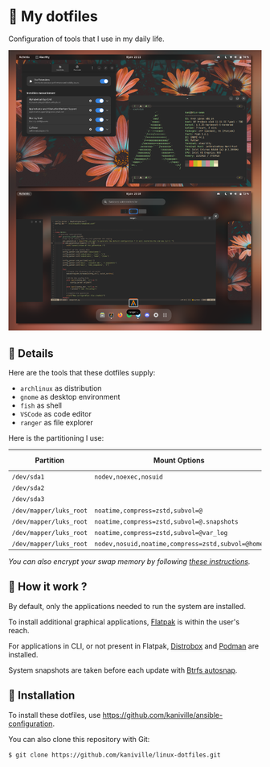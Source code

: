 # 🐧 My dotfiles

Configuration of tools that I use in my daily life.

![](src/screenshot.png)

## 🌻 Details
Here are the tools that these dotfiles supply:

- `archlinux` as distribution
- `gnome` as desktop environment
- `fish` as shell
- `VSCode` as code editor
- `ranger` as file explorer

Here is the partitioning I use:

| Partition                 | Mount Options                                     | Filesystem | Mount Point   |
|---------------------------|---------------------------------------------------|------------|---------------|
| `/dev/sda1`               | `nodev,noexec,nosuid`                             | vfat       | `/boot`       |
| `/dev/sda2`               |                                                   | swap       | none          |
| `/dev/sda3`               |                                                   | luks2      |               |
| `/dev/mapper/luks_root`   | `noatime,compress=zstd,subvol=@`                  | btrfs      | `/`           |
| `/dev/mapper/luks_root`   | `noatime,compress=zstd,subvol=@.snapshots`        | btrfs      | `/.snapshots` |
| `/dev/mapper/luks_root`   | `noatime,compress=zstd,subvol=@var_log`           | btrfs      | `/var/log`    |
| `/dev/mapper/luks_root`   | `nodev,nosuid,noatime,compress=zstd,subvol=@home` | btrfs      | `/home`       |

*You can also encrypt your swap memory by following [these instructions](https://wiki.archlinux.org/title/Dm-crypt/Swap_encryption).*

## 🔬 How it work ?
By default, only the applications needed to run the system are installed.

To install additional graphical applications, [Flatpak](https://www.flatpak.org) is within the user's reach.

For applications in CLI, or not present in Flatpak, [Distrobox](https://github.com/89luca89/distrobox) and [Podman](https://podman.io) are installed.

System snapshots are taken before each update with [Btrfs autosnap](https://github.com/kaniville/btrfs-autosnap).

## 🚀 Installation
To install these dotfiles, use https://github.com/kaniville/ansible-configuration.

You can also clone this repository with Git:
```
$ git clone https://github.com/kaniville/linux-dotfiles.git
```
